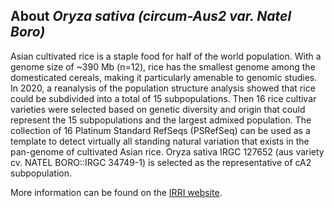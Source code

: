 About *Oryza sativa (circum-Aus2 var. Natel Boro)*
-----------------------------

Asian cultivated rice is a staple food for half of the world population. With a genome size of ~390 Mb (n=12), rice has the smallest genome among the domesticated cereals, making it particularly amenable to genomic studies. In 2020, a reanalysis of the population structure analysis showed that rice could be subdivided into a total of 15 subpopulations. Then 16 rice cultivar varieties were selected based on genetic diversity and origin that could represent the 15 subpopulations and the largest admixed population. The collection of 16 Platinum Standard RefSeqs (PSRefSeq) can be used as a template to detect virtually all standing natural variation that exists in the pan-genome of cultivated Asian rice. Oryza sativa IRGC 127652 (aus variety cv. NATEL BORO::IRGC 34749-1) is selected as the representative of cA2 subpopulation.

More information can be found on the [IRRI website](https://gringlobal.irri.org/gringlobal/accessiondetail?id=127652).
